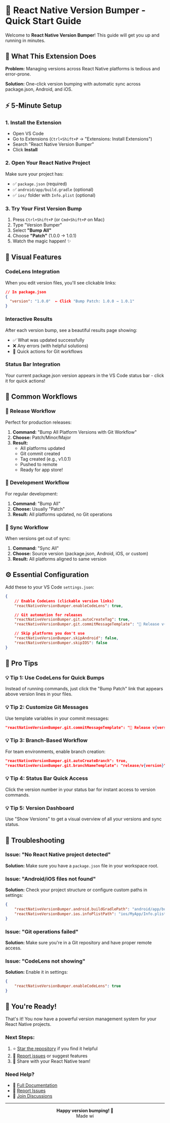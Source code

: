 # 🚀 React Native Version Bumper - Quick Start Guide

Welcome to **React Native Version Bumper**! This guide will get you up and running in minutes.

## 🎯 What This Extension Does

**Problem:** Managing versions across React Native platforms is tedious and error-prone.

**Solution:** One-click version bumping with automatic sync across package.json, Android, and iOS.

## ⚡ 5-Minute Setup

### 1. **Install the Extension**

- Open VS Code
- Go to Extensions (`Ctrl+Shift+P` → "Extensions: Install Extensions")
- Search "React Native Version Bumper"
- Click **Install**

### 2. **Open Your React Native Project**

Make sure your project has:

- ✅ `package.json` (required)
- ✅ `android/app/build.gradle` (optional)
- ✅ `ios/` folder with `Info.plist` (optional)

### 3. **Try Your First Version Bump**

1. Press `Ctrl+Shift+P` (or `Cmd+Shift+P` on Mac)
2. Type "Version Bumper"
3. Select **"Bump All"**
4. Choose **"Patch"** (1.0.0 → 1.0.1)
5. Watch the magic happen! ✨

## 🎨 Visual Features

### CodeLens Integration

When you edit version files, you'll see clickable links:

```json
// In package.json
{
  "version": "1.0.0"  ← Click "Bump Patch: 1.0.0 → 1.0.1"
}
```

### Interactive Results

After each version bump, see a beautiful results page showing:

- ✅ What was updated successfully
- ❌ Any errors (with helpful solutions)
- 🔗 Quick actions for Git workflows

### Status Bar Integration

Your current package.json version appears in the VS Code status bar - click it for quick actions!

## 🔄 Common Workflows

### 🚀 **Release Workflow**

Perfect for production releases:

1. **Command:** "Bump All Platform Versions with Git Workflow"
2. **Choose:** Patch/Minor/Major
3. **Result:**
    - All platforms updated
    - Git commit created
    - Tag created (e.g., v1.0.1)
    - Pushed to remote
    - Ready for app store!

### 🔧 **Development Workflow**

For regular development:

1. **Command:** "Bump All"
2. **Choose:** Usually "Patch"
3. **Result:** All platforms updated, no Git operations

### 🔄 **Sync Workflow**

When versions get out of sync:

1. **Command:** "Sync All"
2. **Choose:** Source version (package.json, Android, iOS, or custom)
3. **Result:** All platforms aligned to same version

## ⚙️ Essential Configuration

Add these to your VS Code `settings.json`:

```json
{
    // Enable CodeLens (clickable version links)
    "reactNativeVersionBumper.enableCodeLens": true,

    // Git automation for releases
    "reactNativeVersionBumper.git.autoCreateTag": true,
    "reactNativeVersionBumper.git.commitMessageTemplate": "🚀 Release v{version}",

    // Skip platforms you don't use
    "reactNativeVersionBumper.skipAndroid": false,
    "reactNativeVersionBumper.skipIOS": false
}
```

## 🎯 Pro Tips

### 💡 **Tip 1: Use CodeLens for Quick Bumps**

Instead of running commands, just click the "Bump Patch" link that appears above version lines in your files.

### 💡 **Tip 2: Customize Git Messages**

Use template variables in your commit messages:

```json
"reactNativeVersionBumper.git.commitMessageTemplate": "🚀 Release v{version}\n\nPlatforms updated:\n{platformUpdates}"
```

### 💡 **Tip 3: Branch-Based Workflow**

For team environments, enable branch creation:

```json
"reactNativeVersionBumper.git.autoCreateBranch": true,
"reactNativeVersionBumper.git.branchNameTemplate": "release/v{version}"
```

### 💡 **Tip 4: Status Bar Quick Access**

Click the version number in your status bar for instant access to version commands.

### 💡 **Tip 5: Version Dashboard**

Use "Show Versions" to get a visual overview of all your versions and sync status.

## 🚨 Troubleshooting

### **Issue: "No React Native project detected"**

**Solution:** Make sure you have a `package.json` file in your workspace root.

### **Issue: "Android/iOS files not found"**

**Solution:** Check your project structure or configure custom paths in settings:

```json
{
    "reactNativeVersionBumper.android.buildGradlePath": "android/app/build.gradle",
    "reactNativeVersionBumper.ios.infoPlistPath": "ios/MyApp/Info.plist"
}
```

### **Issue: "Git operations failed"**

**Solution:** Make sure you're in a Git repository and have proper remote access.

### **Issue: "CodeLens not showing"**

**Solution:** Enable it in settings:

```json
{
    "reactNativeVersionBumper.enableCodeLens": true
}
```

## 🎉 You're Ready!

That's it! You now have a powerful version management system for your React Native projects.

### **Next Steps:**

1. ⭐ [Star the repository](https://github.com/sandipshiwakoti/vscode-react-native-version-bumper) if you find it helpful
2. 📝 [Report issues](https://github.com/sandipshiwakoti/vscode-react-native-version-bumper/issues) or suggest features
3. 📢 Share with your React Native team!

### **Need Help?**

- 📖 [Full Documentation](README.md)
- 🐛 [Report Issues](https://github.com/sandipshiwakoti/vscode-react-native-version-bumper/issues)
- 💬 [Join Discussions](https://github.com/sandipshiwakoti/vscode-react-native-version-bumper/discussions)

---

<p align="center">
  <strong>Happy version bumping! 🚀</strong><br>
  Made wi
